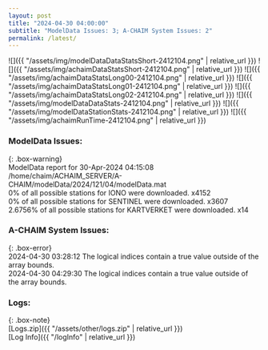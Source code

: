 ```yaml
---
layout: post
title: "2024-04-30 04:00:00"
subtitle: "ModelData Issues: 3; A-CHAIM System Issues: 2"
permalink: /latest/
---
```


![]({{ "/assets/img/modelDataDataStatsShort-2412104.png" | relative_url }})
![]({{ "/assets/img/achaimDataStatsShort-2412104.png" | relative_url }})
![]({{ "/assets/img/achaimDataStatsLong00-2412104.png" | relative_url }})
![]({{ "/assets/img/achaimDataStatsLong01-2412104.png" | relative_url }})
![]({{ "/assets/img/achaimDataStatsLong02-2412104.png" | relative_url }})
![]({{ "/assets/img/modelDataDataStats-2412104.png" | relative_url }})
![]({{ "/assets/img/modelDataStationStats-2412104.png" | relative_url }})
![]({{ "/assets/img/achaimRunTime-2412104.png" | relative_url }})


### ModelData Issues:  
  
{: .box-warning}  
 ModelData report for 30-Apr-2024 04:15:08   
 /home/chaim/ACHAIM_SERVER/A-CHAIM/modelData/2024/121/04/modelData.mat   
 0% of all possible stations for IONO were downloaded. x4152   
 0% of all possible stations for SENTINEL were downloaded. x3607   
 2.6756% of all possible stations for KARTVERKET were downloaded. x14   
  
### A-CHAIM System Issues:  
  
{: .box-error}  
2024-04-30 03:28:12 The logical indices contain a true value outside of the array bounds.  
2024-04-30 04:29:30 The logical indices contain a true value outside of the array bounds.  

### Logs:  
  
{: .box-note}  
[Logs.zip]({{ "/assets/other/logs.zip" | relative_url }})  
[Log Info]({{ "/logInfo" | relative_url }})  
